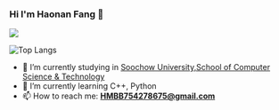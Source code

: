 ### Hi I'm Haonan Fang 👋

![](https://github-readme-stats.vercel.app/api?username=Neon-Rainbow&show_icons=true&theme=radical)

![Top Langs](https://github-readme-stats.vercel.app/api/top-langs/?username=Neon-Rainbow&layout=compact&theme=tokyonight)

- 🔭 I’m currently studying in [Soochow University,School of Computer Science & Technology](http://scst.suda.edu.cn)
- 🌱 I’m currently learning C++, Python
- 📫 How to reach me: **HMBB754278675@gmail.com**

